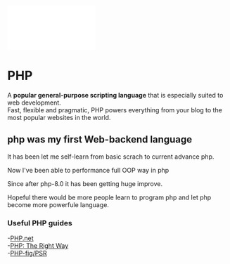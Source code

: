 <img src="https://github.com/senkoraku552/PHP-diving-notes/blob/master/public/php-logo-white.svg" width="200"/>

# PHP
<p class="hero-text">
  A <strong>popular general-purpose scripting language</strong> 
  that is especially suited to web development.<br>
  Fast, flexible and pragmatic, PHP powers everything from your blog to the most popular websites in the world.
</p>


## php was my first Web-backend language
It has been let me self-learn from basic scrach to current advance php.  
  
Now I've been able to performance full OOP way in php  
  
Since after php-8.0 it has been getting huge improve.  
  
Hopeful there would be more people learn to program php and let php become more powerfule language.  

### Useful PHP guides
-[PHP.net](https://www.php.net/)  
-[PHP: The Right Way](https://phptherightway.com/)   
-[PHP-fig/PSR](https://www.php-fig.org/psr/)  
